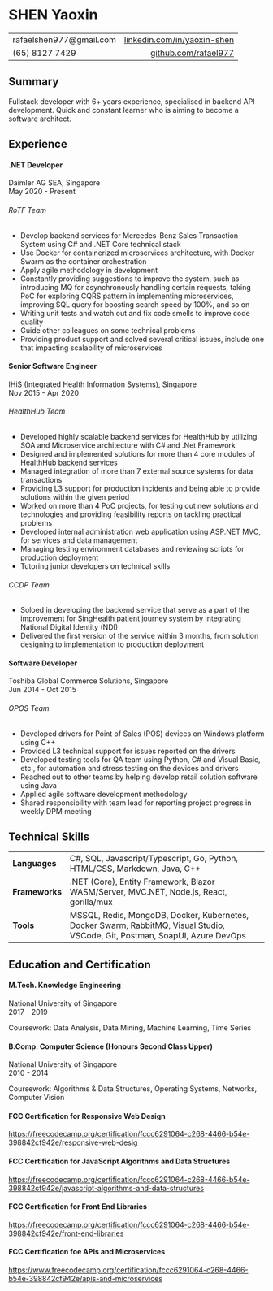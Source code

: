 # SHEN Yaoxin

<table style="border-style: none;">
	<tr style="border-style: none;">
		<td style="border-style: none;">rafaelshen977@gmail.com</td>
		<td style="border-style: none;text-align: right;"><a href="https://www.linkedin.com/in/yaoxin-shen/">linkedin.com/in/yaoxin-shen</a></td>
	</tr>
  <tr style="border-style: none;">
		<td style="border-style: none;">(65) 8127 7429</td>
		<td style="border-style: none;text-align: right;"><a href="https://github.com/rafael977">github.com/rafael977</a></td>
	</tr>
</table>

## Summary

Fullstack developer with 6+ years experience, specialised in backend API development. Quick and constant learner who is aiming to become a software architect.

## Experience

#### .NET Developer
Daimler AG SEA, Singapore<br/>
May 2020 - Present

###### RoTF Team

- Develop backend services for Mercedes-Benz Sales Transaction System using C# and .NET Core technical stack
- Use Docker for containerized microservices architecture, with Docker Swarm as the container orchestration
- Apply agile methodology in development
- Constantly providing suggestions to improve the system, such as introducing MQ for asynchronously handling certain requests, taking PoC for exploring CQRS pattern in implementing microservices, improving SQL query for boosting search speed by 100%, and so on
- Writing unit tests and watch out and fix code smells to improve code quality
- Guide other colleagues on some technical problems
- Providing product support and solved several critical issues, include one that impacting scalability of microservices

#### Senior Software Engineer

IHiS (Integrated Health Information Systems), Singapore<br/>
Nov 2015 - Apr 2020

###### HealthHub Team
- Developed highly scalable backend services for HealthHub by utilizing SOA and Microservice architecture
with C# and .Net Framework
- Designed and implemented solutions for more than 4 core modules of HealthHub backend services
- Managed integration of more than 7 external source systems for data transactions
- Providing L3 support for production incidents and being able to provide solutions within the given period
- Worked on more than 4 PoC projects, for testing out new solutions and technologies and providing
feasibility reports on tackling practical problems
- Developed internal administration web application using ASP.NET MVC, for services and data management
- Managing testing environment databases and reviewing scripts for production deployment
- Tutoring junior developers on technical skills

###### CCDP Team
- Soloed in developing the backend service that serve as a part of the improvement for SingHealth patient
journey system by integrating National Digital Identity (NDI)
- Delivered the first version of the service within 3 months, from solution designing to implementation to
production deployment

#### Software Developer
Toshiba Global Commerce Solutions, Singapore<br/>
Jun 2014 - Oct 2015

###### OPOS Team
- Developed drivers for Point of Sales (POS) devices on Windows platform using C++
- Provided L3 technical support for issues reported on the drivers
- Developed testing tools for QA team using Python, C# and Visual Basic, etc., for automation and stress
testing on the devices and drivers
- Reached out to other teams by helping develop retail solution software using Java
- Applied agile software development methodology
- Shared responsibility with team lead for reporting project progress in weekly DPM meeting

## Technical Skills

<table style="border-style: none;">
	<tr style="border-style: none;">
		<td style="border-style: none;"><b>Languages</b></td>
		<td style="border-style: none;">C#, SQL, Javascript/Typescript, Go, Python, HTML/CSS, Markdown, Java, C++</td>
	</tr>
  <tr style="border-style: none;">
		<td style="border-style: none;"><b>Frameworks</b></td>
		<td style="border-style: none;">.NET (Core), Entity Framework, Blazor WASM/Server, MVC.NET, Node.js, React, gorilla/mux</td>
	</tr>
  <tr style="border-style: none;">
		<td style="border-style: none;"><b>Tools</b></td>
		<td style="border-style: none;">MSSQL, Redis, MongoDB, Docker, Kubernetes, Docker Swarm, RabbitMQ, Visual Studio, VSCode, Git, Postman, SoapUI, Azure DevOps</td>
	</tr>
</table>


## Education and Certification

#### M.Tech. Knowledge Engineering
National University of Singapore<br/>
2017 - 2019

Coursework: Data Analysis, Data Mining, Machine Learning, Time Series

#### B.Comp. Computer Science (Honours Second Class Upper)
National University of Singapore<br/>
2010 - 2014

Coursework: Algorithms & Data Structures, Operating Systems, Networks, Computer Vision

#### FCC Certification for Responsive Web Design
https://freecodecamp.org/certification/fccc6291064-c268-4466-b54e-398842cf942e/responsive-web-desig

#### FCC Certification for JavaScript Algorithms and Data Structures
https://freecodecamp.org/certification/fccc6291064-c268-4466-b54e-398842cf942e/javascript-algorithms-and-data-structures

#### FCC Certification for Front End Libraries
https://freecodecamp.org/certification/fccc6291064-c268-4466-b54e-398842cf942e/front-end-libraries

#### FCC Certification foe APIs and Microservices

https://www.freecodecamp.org/certification/fccc6291064-c268-4466-b54e-398842cf942e/apis-and-microservices
